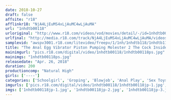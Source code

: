 ```yaml
---
date: 2018-10-27
draft: false
affsite: "r18"
afflinkr18: "NjA4LjEuMS4xLjAuMC4wLjAuMA"
url: "1nhdtb00118"
urloriginal: "http://www.r18.com/videos/vod/movies/detail/-/id=1nhdtb00118"
urlfinal: "http://media.r18.com/track/NjA4LjEuMS4xLjAuMC4wLjAuMA/videos/vod/movies/detail/-/id=1nhdtb00118"
samplevid: "awspv3001.r18.com/litevideo/freepv/1/1nh/1nhdtb118/1nhdtb118_dmb_w.mp4"
title: "The Anal Egg Vibrator Piston Pumping Molester 2 The Cock Inside Her Pussy And The Egg Vibrator In Her Ass Are Bumping Against Each Other And Now The Vibration And Pressure Are Making This Schoolgirl Cum Like Crazy"
mainimgurl: "pics.r18.com/digital/video/1nhdtb00118/1nhdtb00118ps.jpg"
mainimgs: "1nhdtb00118ps.jpg"
releasedate: "Apr. 26, 2018"
duration: 200
productioncomp: "Natural High"
girls: ['----']
categories: ['Schoolgirl', 'Groping', 'Blowjob', 'Anal Play', 'Sex Toys', 'Hi-Def']
imgurls: ['pics.r18.com/digital/video/1nhdtb00118/1nhdtb00118jp-1.jpg', 'pics.r18.com/digital/video/1nhdtb00118/1nhdtb00118jp-2.jpg', 'pics.r18.com/digital/video/1nhdtb00118/1nhdtb00118jp-3.jpg', 'pics.r18.com/digital/video/1nhdtb00118/1nhdtb00118jp-4.jpg', 'pics.r18.com/digital/video/1nhdtb00118/1nhdtb00118jp-5.jpg', 'pics.r18.com/digital/video/1nhdtb00118/1nhdtb00118jp-6.jpg', 'pics.r18.com/digital/video/1nhdtb00118/1nhdtb00118jp-7.jpg', 'pics.r18.com/digital/video/1nhdtb00118/1nhdtb00118jp-8.jpg', 'pics.r18.com/digital/video/1nhdtb00118/1nhdtb00118jp-9.jpg', 'pics.r18.com/digital/video/1nhdtb00118/1nhdtb00118jp-10.jpg', 'pics.r18.com/digital/video/1nhdtb00118/1nhdtb00118jp-11.jpg', 'pics.r18.com/digital/video/1nhdtb00118/1nhdtb00118jp-12.jpg', 'pics.r18.com/digital/video/1nhdtb00118/1nhdtb00118jp-13.jpg', 'pics.r18.com/digital/video/1nhdtb00118/1nhdtb00118jp-14.jpg', 'pics.r18.com/digital/video/1nhdtb00118/1nhdtb00118jp-15.jpg', 'pics.r18.com/digital/video/1nhdtb00118/1nhdtb00118jp-16.jpg', 'pics.r18.com/digital/video/1nhdtb00118/1nhdtb00118jp-17.jpg', 'pics.r18.com/digital/video/1nhdtb00118/1nhdtb00118jp-18.jpg', 'pics.r18.com/digital/video/1nhdtb00118/1nhdtb00118jp-19.jpg', 'pics.r18.com/digital/video/1nhdtb00118/1nhdtb00118jp-20.jpg']
imgs: ['1nhdtb00118jp-1.jpg', '1nhdtb00118jp-2.jpg', '1nhdtb00118jp-3.jpg', '1nhdtb00118jp-4.jpg', '1nhdtb00118jp-5.jpg', '1nhdtb00118jp-6.jpg', '1nhdtb00118jp-7.jpg', '1nhdtb00118jp-8.jpg', '1nhdtb00118jp-9.jpg', '1nhdtb00118jp-10.jpg', '1nhdtb00118jp-11.jpg', '1nhdtb00118jp-12.jpg', '1nhdtb00118jp-13.jpg', '1nhdtb00118jp-14.jpg', '1nhdtb00118jp-15.jpg', '1nhdtb00118jp-16.jpg', '1nhdtb00118jp-17.jpg', '1nhdtb00118jp-18.jpg', '1nhdtb00118jp-19.jpg', '1nhdtb00118jp-20.jpg']
---
```

